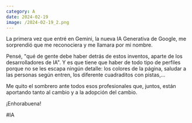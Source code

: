 ```yaml
--- 
category: A 
date: 2024-02-19 
image: /2024-02-19_2.png 
--- 
```


La primera vez que entré en Gemini, la nueva IA Generativa de Google, me sorprendió que me reconociera y me llamara por mi nombre. 

Pensé, "qué de gente debe haber detrás de estos inventos, aparte de los desarrolladores de IA". Y es que tiene que haber de todo tipo de perfiles porque no se les escapa ningún detalle: los colores de la página, saludar a las personas según entren, los diferente cuadraditos con pistas,...

Me quito el sombrero ante todos esos profesionales que, juntos, están aportando tanto al cambio y a la adopción del cambio.

¡Enhorabuena!

#IA